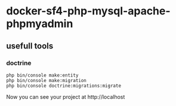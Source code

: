 # docker-sf4-php-mysql-apache-phpmyadmin

## usefull tools
### doctrine
```
php bin/console make:entity
php bin/console make:migration
php bin/console doctrine:migrations:migrate
```

Now you can see your project at http://localhost